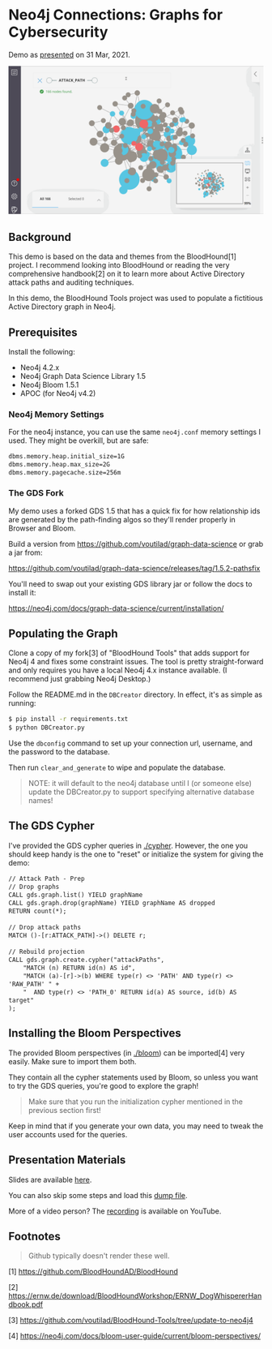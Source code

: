 # Neo4j Connections: Graphs for Cybersecurity

Demo as [presented](https://youtu.be/2O2JfqeHJR4) on 31 Mar, 2021.

![bloom animation](./bloom.gif?raw=true)

## Background

This demo is based on the data and themes from the BloodHound[1] project. I
recommend looking into BloodHound or reading the very comprehensive handbook[2]
on it to learn more about Active Directory attack paths and auditing
techniques.

In this demo, the BloodHound Tools project was used to populate a fictitious
Active Directory graph in Neo4j.

## Prerequisites

Install the following:

- Neo4j 4.2.x
- Neo4j Graph Data Science Library 1.5
- Neo4j Bloom 1.5.1
- APOC (for Neo4j v4.2)

### Neo4j Memory Settings
For the neo4j instance, you can use the same `neo4j.conf` memory settings I
used. They might be overkill, but are safe:

```properties
dbms.memory.heap.initial_size=1G
dbms.memory.heap.max_size=2G
dbms.memory.pagecache.size=256m
```

### The GDS Fork
My demo uses a forked GDS 1.5 that has a quick fix for how relationship ids are
generated by the path-finding algos so they'll render properly in Browser and
Bloom.

Build a version from https://github.com/voutilad/graph-data-science or grab a
jar from:

  https://github.com/voutilad/graph-data-science/releases/tag/1.5.2-pathsfix

You'll need to swap out your existing GDS library jar or follow the docs to
install it:

  https://neo4j.com/docs/graph-data-science/current/installation/

## Populating the Graph

Clone a copy of my fork[3] of "BloodHound Tools" that adds support for Neo4j 4
and fixes some constraint issues. The tool is pretty straight-forward and
only requires you have a local Neo4j 4.x instance available. (I recommend just
grabbing Neo4j Desktop.)

Follow the README.md in the `DBCreator` directory. In effect, it's as simple as
running:

```bash
$ pip install -r requirements.txt
$ python DBCreator.py
```

Use the `dbconfig` command to set up your connection url, username, and the
password to the database.

Then run `clear_and_generate` to wipe and populate the database.

> NOTE: it will default to the neo4j database until I (or someone else) update
> the DBCreator.py to support specifying alternative database names!


## The GDS Cypher

I've provided the GDS cypher queries in [./cypher](./cypher). However, the one
you should keep handy is the one to "reset" or initialize the system for giving
the demo:

```cypher
// Attack Path - Prep
// Drop graphs
CALL gds.graph.list() YIELD graphName
CALL gds.graph.drop(graphName) YIELD graphName AS dropped
RETURN count(*);

// Drop attack paths
MATCH ()-[r:ATTACK_PATH]->() DELETE r;

// Rebuild projection
CALL gds.graph.create.cypher("attackPaths", 
    "MATCH (n) RETURN id(n) AS id",
    "MATCH (a)-[r]->(b) WHERE type(r) <> 'PATH' AND type(r) <> 'RAW_PATH' " +
    "  AND type(r) <> 'PATH_0' RETURN id(a) AS source, id(b) AS target"
);
```

## Installing the Bloom Perspectives

The provided Bloom perspectives (in [./bloom](./bloom)) can be imported[4]
very easily. Make sure to import them both.

They contain all the cypher statements used by Bloom, so unless you want to
try the GDS queries, you're good to explore the graph!

> Make sure that you run the initialization cypher mentioned in the previous
> section first!

Keep in mind that if you generate your own data, you may need to tweak the
user accounts used for the queries.

## Presentation Materials

Slides are available [here](./Cybersecurity_Connections-2021.pdf).

You can also skip some steps and load this [dump file](./ad-auditing.dump).

More of a video person? The [recording](https://youtu.be/2O2JfqeHJR4) is
available on YouTube.

## Footnotes
> Github typically doesn't render these well.

[1] https://github.com/BloodHoundAD/BloodHound

[2] https://ernw.de/download/BloodHoundWorkshop/ERNW_DogWhispererHandbook.pdf

[3] https://github.com/voutilad/BloodHound-Tools/tree/update-to-neo4j4

[4] https://neo4j.com/docs/bloom-user-guide/current/bloom-perspectives/